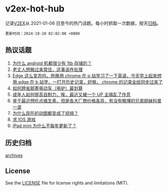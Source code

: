 # v2ex-hot-hub

 记录[V2EX](https://www.v2ex.com/)从 2021-01-06 日至今的热门话题。每小时抓取一次数据，按天[归档](archives)。

`更新时间：2024-10-28 02:02:08 +0800`

## 热议话题

1. [为什么 android 机都很少有 1tb 存储的？](https://www.v2ex.com/t/1083948)
1. [老丈人想搬过来常住，这事该咋处理](https://www.v2ex.com/t/1083958)
1. [Edge 这么变态吗，昨晚用 chrome 在 p 站学习了一下英语，今天早上起来想用 edge 在 b 站学，一打开历史记录，好嘛， chrome 的记录全给同步过来了](https://www.v2ex.com/t/1083955)
1. [如何跨省邮寄电动车（电驴）最划算](https://www.v2ex.com/t/1083983)
1. [成年人如何提高自制力，唉，最近又被一个 UP 主搞乱了作息](https://www.v2ex.com/t/1083954)
1. [鉴于最近想吃点维生素，但是各大厂商价格各异，有没有略懂的兄弟姐妹科普一波](https://www.v2ex.com/t/1084030)
1. [为什么现在的动图都变成了视频？](https://www.v2ex.com/t/1083952)
1. [求 IOS 游戏](https://www.v2ex.com/t/1083968)
1. [iPad mini 为什么不每年更新了？](https://www.v2ex.com/t/1083945)

## 历史归档

[archives](archives)

## License

See the [LICENSE](LICENSE) file for license rights and limitations (MIT).
